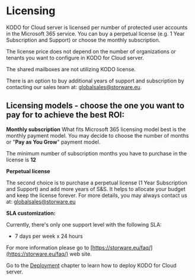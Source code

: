 # Licensing

KODO for Cloud server is licensed per number of protected user accounts in the Microsoft 365 service. You can buy a perpetual license \(e.g. 1 Year Subscription and Support\) or choose the monthly subscription.

The license price does not depend on the number of organizations or tenants you want to configure in KODO for Cloud server.

The shared mailboxes are not utilizing KODO license.

There is an option to buy additional years of support and subscription by contacting our sales team at: [globalsales@storware.eu](mailto:globalsales@storware.eu).

## **Licensing models - choose the one you want to pay for to achieve the best ROI:** <a id="licensing-models-choose-the-one-you-want-to-pay-for-to-achieve-the-best-roi"></a>

**Monthly subscription** What fits Microsoft 365 licensing model best is the monthly payment model. You may decide to choose the number of months or "**Pay as You Grow**" payment model.

 The minimum number of subscription months you have to purchase in the license is **12**

**Perpetual license**

The second choice is to purchase a perpetual license \(1 Year Subscription and Support\) and add more years of S&S. It helps to allocate your budget and keep the license forever. For more details, you may always contact us at: [globalsales@storware.eu](mailto:globalsales@storware.eu)​

**SLA customization:**

Currently, there's only one support level with the following SLA:

 - 7 days per week x 24 hours

For more information please go to [https://storware.eu/faq/](https://storware.eu/faq/) web site.

Go to the [Deployment](https://app.gitbook.com/@storware/s/kodo-for-cloud-office365/~/drafts/-MahYoYLxpzO-ow3RY1i/kodo-for-cloud-documentation/deployment/@drafts) chapter to learn how to deploy KODO for Cloud server.

